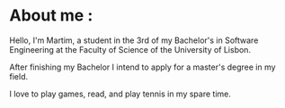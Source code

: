 # About me :
Hello, I'm Martim, a student in the 3rd of my Bachelor's in Software Engineering at the Faculty of Science of the University of Lisbon. <p>
After finishing my Bachelor I intend to apply for a master's degree in my field. <p> I love to play games, read, and play tennis in my spare time. </p>
